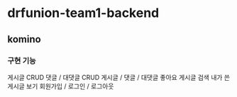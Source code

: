# drfunion-team1-backend
## komino
### 구현 기능
게시글 CRUD
댓글 / 대댓글 CRUD
게시글 / 댓글 / 대댓글 좋아요
게시글 검색
내가 쓴 게시글 보기
회원가입 / 로그인 / 로그아웃
